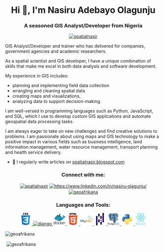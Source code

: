 <h1 align="center">Hi 👋, I'm Nasiru Adebayo Olagunju</h1>
<h3 align="center">A seasoned GIS Analyst/Developer from Nigeria</h3>
<p align="center"> <a href="https://twitter.com/spatialnasir" target="blank"><img src="https://img.shields.io/twitter/follow/spatialnasir?logo=twitter&style=for-the-badge" alt="spatialnasir" /></a></p>

GIS Analyst/Developer and trainer who has delivered for companies, government agencies and academic researchers.  
  
As a spatial scientist and GIS developer, I have a unique combination of skills that make me excel in both data analysis and software development.  
  
My experience in GIS includes:  
- planning and implementing field data collection  
- wrangling and cleaning spatial data  
- creating maps and visualizations,  
- analyzing data to support decision-making. 
  
I am well-versed in programming languages such as Python, JavaScript, and SQL, which I use to develop custom GIS applications and automate geospatial data processing tasks.  

I am always eager to take on new challenges and find creative solutions to problems. I am passionate about using maps and GIS technology to make a positive impact in various fields such as business intelligence, land information management, water resource management, transport planning and health service delivery.

- 📝 I regularly write articles on [spatialnasir.blogspot.com](spatialnasir.blogspot.com)

<h3 align="center">Connect with me:</h3>
<p align="center">
<a href="https://twitter.com/spatialnasir" target="blank"><img align="center" src="https://raw.githubusercontent.com/rahuldkjain/github-profile-readme-generator/master/src/images/icons/Social/twitter.svg" alt="spatialnasir" height="30" width="40" /></a>
<a href="https://linkedin.com/in/https://www.linkedin.com/in/nasiru-olagunju/" target="blank"><img align="center" src="https://raw.githubusercontent.com/rahuldkjain/github-profile-readme-generator/master/src/images/icons/Social/linked-in-alt.svg" alt="https://www.linkedin.com/in/nasiru-olagunju/" height="30" width="40" /></a>
<a href="https://www.youtube.com/c/geoafrikana" target="blank"><img align="center" src="https://raw.githubusercontent.com/rahuldkjain/github-profile-readme-generator/master/src/images/icons/Social/youtube.svg" alt="geoafrikana" height="30" width="40" /></a>
</p>

<h3 align="center">Languages and Tools:</h3>
<p align="center"> <a href="https://www.w3schools.com/css/" target="_blank" rel="noreferrer"> <img src="https://raw.githubusercontent.com/devicons/devicon/master/icons/css3/css3-original-wordmark.svg" alt="css3" width="40" height="40"/> </a> <a href="https://www.djangoproject.com/" target="_blank" rel="noreferrer"> <img src="https://cdn.worldvectorlogo.com/logos/django.svg" alt="django" width="40" height="40"/> </a> <a href="https://www.docker.com/" target="_blank" rel="noreferrer"> <img src="https://raw.githubusercontent.com/devicons/devicon/master/icons/docker/docker-original-wordmark.svg" alt="docker" width="40" height="40"/> </a> <a href="https://www.w3.org/html/" target="_blank" rel="noreferrer"> <img src="https://raw.githubusercontent.com/devicons/devicon/master/icons/html5/html5-original-wordmark.svg" alt="html5" width="40" height="40"/> </a> <a href="https://www.mysql.com/" target="_blank" rel="noreferrer"> <img src="https://raw.githubusercontent.com/devicons/devicon/master/icons/mysql/mysql-original-wordmark.svg" alt="mysql" width="40" height="40"/> </a> <a href="https://pandas.pydata.org/" target="_blank" rel="noreferrer"> <img src="https://raw.githubusercontent.com/devicons/devicon/2ae2a900d2f041da66e950e4d48052658d850630/icons/pandas/pandas-original.svg" alt="pandas" width="40" height="40"/> </a> <a href="https://www.postgresql.org" target="_blank" rel="noreferrer"> <img src="https://raw.githubusercontent.com/devicons/devicon/master/icons/postgresql/postgresql-original-wordmark.svg" alt="postgresql" width="40" height="40"/> </a> <a href="https://www.python.org" target="_blank" rel="noreferrer"> <img src="https://raw.githubusercontent.com/devicons/devicon/master/icons/python/python-original.svg" alt="python" width="40" height="40"/> </a> <a href="https://reactjs.org/" target="_blank" rel="noreferrer"> <img src="https://raw.githubusercontent.com/devicons/devicon/master/icons/react/react-original-wordmark.svg" alt="react" width="40" height="40"/> </a> </p>

<p><img align="center" src="https://github-readme-stats.vercel.app/api/top-langs?username=geoafrikana&show_icons=true&locale=en&layout=compact" alt="geoafrikana" /></p>

<p>&nbsp;<img align="center" src="https://github-readme-stats.vercel.app/api?username=geoafrikana&show_icons=true&locale=en" alt="geoafrikana" /></p>
